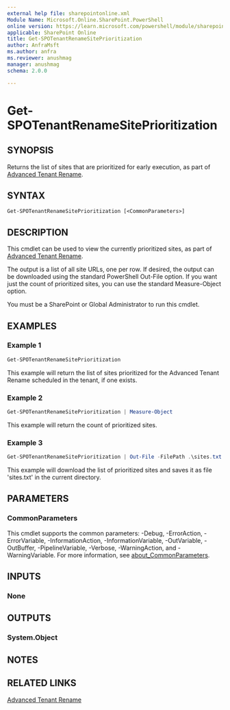 ```yaml
---
external help file: sharepointonline.xml
Module Name: Microsoft.Online.SharePoint.PowerShell
online version: https://learn.microsoft.com/powershell/module/sharepoint-online/get-spotenantrenamesiteprioritization
applicable: SharePoint Online
title: Get-SPOTenantRenameSitePrioritization
author: AnfraMsft
ms.author: anfra
ms.reviewer: anushmag
manager: anushmag
schema: 2.0.0

---
```


# Get-SPOTenantRenameSitePrioritization
## SYNOPSIS
Returns the list of sites that are prioritized for early execution, as part of [Advanced Tenant Rename](/sharepoint/change-your-sharepoint-domain-name#advanced-tenant-rename-preview).
## SYNTAX
```
Get-SPOTenantRenameSitePrioritization [<CommonParameters>]
```
## DESCRIPTION
This cmdlet can be used to view the currently prioritized sites, as part of [Advanced Tenant Rename](/sharepoint/change-your-sharepoint-domain-name#advanced-tenant-rename-preview).

The output is a list of all site URLs, one per row. If desired, the output can be downloaded using the standard PowerShell Out-File option. If you want just the count of prioritized sites, you can use the standard Measure-Object option.

You must be a SharePoint or Global Administrator to run this cmdlet.
## EXAMPLES
### Example 1
```powershell
Get-SPOTenantRenameSitePrioritization
```
This example will return the list of sites prioritized for the Advanced Tenant Rename scheduled in the tenant, if one exists. 
### Example 2
```powershell
Get-SPOTenantRenameSitePrioritization | Measure-Object
```
This example will return the count of prioritized sites.
### Example 3
```powershell
Get-SPOTenantRenameSitePrioritization | Out-File -FilePath .\sites.txt
```
This example will download the list of prioritized sites and saves it as file 'sites.txt' in the current directory. 
## PARAMETERS
### CommonParameters
This cmdlet supports the common parameters: -Debug, -ErrorAction, -ErrorVariable, -InformationAction, -InformationVariable, -OutVariable, -OutBuffer, -PipelineVariable, -Verbose, -WarningAction, and -WarningVariable. For more information, see [about_CommonParameters](http://go.microsoft.com/fwlink/?LinkID=113216).
## INPUTS
### None
## OUTPUTS
### System.Object
## NOTES
## RELATED LINKS
[Advanced Tenant Rename](https://aka.ms/advancedtenantrename)
